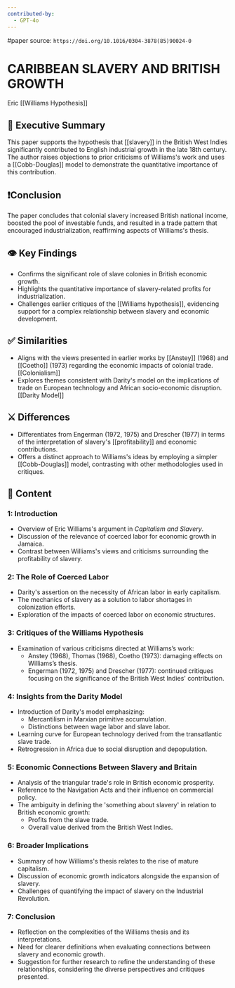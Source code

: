```yaml
---
contributed-by:
  - GPT-4o
---
```

#paper
source: `https://doi.org/10.1016/0304-3878(85)90024-0`

# CARIBBEAN SLAVERY AND BRITISH GROWTH
Eric [[Williams Hypothesis]]

## 📎 Executive Summary
This paper supports the hypothesis that [[slavery]] in the British West Indies significantly contributed to English industrial growth in the late 18th century. The author raises objections to prior criticisms of Williams's work and uses a [[Cobb-Douglas]] model to demonstrate the quantitative importance of this contribution.

## ❗Conclusion
The paper concludes that colonial slavery increased British national income, boosted the pool of investable funds, and resulted in a trade pattern that encouraged industrialization, reaffirming aspects of Williams's thesis.

## 👁️ Key Findings
- Confirms the significant role of slave colonies in British economic growth.
- Highlights the quantitative importance of slavery-related profits for industrialization.
- Challenges earlier critiques of the [[Williams hypothesis]], evidencing support for a complex relationship between slavery and economic development.

## ✅ Similarities
- Aligns with the views presented in earlier works by [[Anstey]] (1968) and [[Coetho]] (1973) regarding the economic impacts of colonial trade. [[Colonialism]]
- Explores themes consistent with Darity's model on the implications of trade on European technology and African socio-economic disruption. [[Darity Model]]

## ⚔️ Differences
- Differentiates from Engerman (1972, 1975) and Drescher (1977) in terms of the interpretation of slavery's [[profitability]] and economic contributions.
- Offers a distinct approach to Williams's ideas by employing a simpler [[Cobb-Douglas]] model, contrasting with other methodologies used in critiques.

## 📖 Content
### 1: Introduction
- Overview of Eric Williams's argument in *Capitalism and Slavery*.
- Discussion of the relevance of coerced labor for economic growth in Jamaica.
- Contrast between Williams's views and criticisms surrounding the profitability of slavery.

### 2: The Role of Coerced Labor
- Darity's assertion on the necessity of African labor in early capitalism.
- The mechanics of slavery as a solution to labor shortages in colonization efforts.
- Exploration of the impacts of coerced labor on economic structures.

### 3: Critiques of the Williams Hypothesis
- Examination of various criticisms directed at Williams’s work:
  - Anstey (1968), Thomas (1968), Coetho (1973): damaging effects on Williams’s thesis.
  - Engerman (1972, 1975) and Drescher (1977): continued critiques focusing on the significance of the British West Indies' contribution.

### 4: Insights from the Darity Model
- Introduction of Darity's model emphasizing:
  - Mercantilism in Marxian primitive accumulation.
  - Distinctions between wage labor and slave labor.
- Learning curve for European technology derived from the transatlantic slave trade.
- Retrogression in Africa due to social disruption and depopulation.

### 5: Economic Connections Between Slavery and Britain
- Analysis of the triangular trade's role in British economic prosperity.
- Reference to the Navigation Acts and their influence on commercial policy.
- The ambiguity in defining the 'something about slavery' in relation to British economic growth:
  - Profits from the slave trade.
  - Overall value derived from the British West Indies.

### 6: Broader Implications
- Summary of how Williams's thesis relates to the rise of mature capitalism.
- Discussion of economic growth indicators alongside the expansion of slavery.
- Challenges of quantifying the impact of slavery on the Industrial Revolution.

### 7: Conclusion
- Reflection on the complexities of the Williams thesis and its interpretations.
- Need for clearer definitions when evaluating connections between slavery and economic growth.
- Suggestion for further research to refine the understanding of these relationships, considering the diverse perspectives and critiques presented. 
